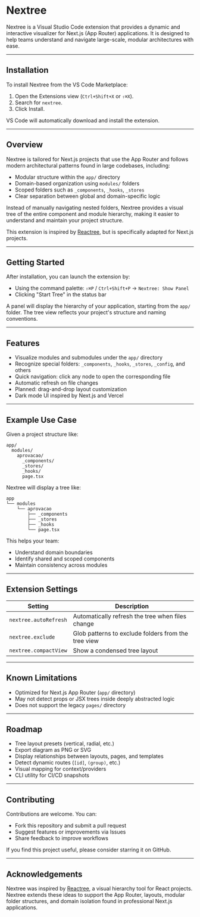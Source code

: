 # Nextree

Nextree is a Visual Studio Code extension that provides a dynamic and interactive visualizer for Next.js (App Router) applications. It is designed to help teams understand and navigate large-scale, modular architectures with ease.

---

## Installation

To install Nextree from the VS Code Marketplace:

1. Open the Extensions view (`Ctrl+Shift+X` or `⇧⌘X`).
2. Search for `nextree`.
3. Click Install.

VS Code will automatically download and install the extension.

---

## Overview

Nextree is tailored for Next.js projects that use the App Router and follows modern architectural patterns found in large codebases, including:

- Modular structure within the `app/` directory
- Domain-based organization using `modules/` folders
- Scoped folders such as `_components`, `_hooks`, `_stores`
- Clear separation between global and domain-specific logic

Instead of manually navigating nested folders, Nextree provides a visual tree of the entire component and module hierarchy, making it easier to understand and maintain your project structure.

This extension is inspired by [Reactree](https://marketplace.visualstudio.com/items?itemName=ReacTreeDev.reactree), but is specifically adapted for Next.js projects.

---

## Getting Started

After installation, you can launch the extension by:

- Using the command palette: `⇧⌘P` / `Ctrl+Shift+P` → `Nextree: Show Panel`
- Clicking "Start Tree" in the status bar

A panel will display the hierarchy of your application, starting from the `app/` folder. The tree view reflects your project's structure and naming conventions.

---

## Features

- Visualize modules and submodules under the `app/` directory
- Recognize special folders: `_components`, `_hooks`, `_stores`, `_config`, and others
- Quick navigation: click any node to open the corresponding file
- Automatic refresh on file changes
- Planned: drag-and-drop layout customization
- Dark mode UI inspired by Next.js and Vercel

---

## Example Use Case

Given a project structure like:

```
app/
  modules/
    aprovacao/
      _components/
      _stores/
      _hooks/
      page.tsx
```

Nextree will display a tree like:

```
app
└── modules
    └── aprovacao
        ├── _components
        ├── _stores
        ├── _hooks
        └── page.tsx
```

This helps your team:

- Understand domain boundaries
- Identify shared and scoped components
- Maintain consistency across modules

---

## Extension Settings

| Setting               | Description                                         |
| --------------------- | --------------------------------------------------- |
| `nextree.autoRefresh` | Automatically refresh the tree when files change    |
| `nextree.exclude`     | Glob patterns to exclude folders from the tree view |
| `nextree.compactView` | Show a condensed tree layout                        |

---

## Known Limitations

- Optimized for Next.js App Router (`app/` directory)
- May not detect props or JSX trees inside deeply abstracted logic
- Does not support the legacy `pages/` directory

---

## Roadmap

- Tree layout presets (vertical, radial, etc.)
- Export diagram as PNG or SVG
- Display relationships between layouts, pages, and templates
- Detect dynamic routes (`[id]`, `(group)`, etc.)
- Visual mapping for context/providers
- CLI utility for CI/CD snapshots

---

## Contributing

Contributions are welcome. You can:

- Fork this repository and submit a pull request
- Suggest features or improvements via Issues
- Share feedback to improve workflows

If you find this project useful, please consider starring it on GitHub.

---

## Acknowledgements

Nextree was inspired by [Reactree](https://marketplace.visualstudio.com/items?itemName=AhmadAwais.reactree), a visual hierarchy tool for React projects. Nextree extends these ideas to support the App Router, layouts, modular folder structures, and domain isolation found in professional Next.js applications.
